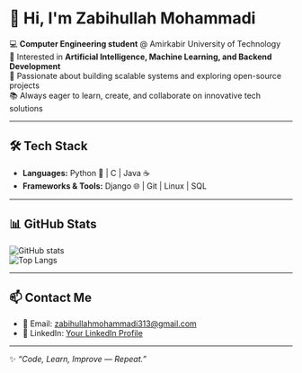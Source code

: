 # 👋 Hi, I'm Zabihullah Mohammadi  

💻 **Computer Engineering student** @ Amirkabir University of Technology  
🤖 Interested in **Artificial Intelligence, Machine Learning, and Backend Development**  
🚀 Passionate about building scalable systems and exploring open-source projects  
📚 Always eager to learn, create, and collaborate on innovative tech solutions  

---

## 🛠️ Tech Stack  
- **Languages:** Python 🐍 | C | Java ☕  
- **Frameworks & Tools:** Django 🌐 | Git | Linux | SQL  

---

## 📊 GitHub Stats  
![GitHub stats](https://github-readme-stats.vercel.app/api?username=YOUR_USERNAME&show_icons=true&theme=tokyonight)  
![Top Langs](https://github-readme-stats.vercel.app/api/top-langs/?username=YOUR_USERNAME&layout=compact&theme=tokyonight)  

---

## 📫 Contact Me  
- 📧 Email: [zabihullahmohammadi313@gmail.com](mailto:zabihullahmohammadi313@gmail.com)  
- 🔗 LinkedIn: [Your LinkedIn Profile]([https://www.linkedin.com/in/YOUR_LINKEDIN](https://www.linkedin.com/in/zabihullah-mohammadi-97910737a?utm_source=share&utm_campaign=share_via&utm_content=profile&utm_medium=android_app))  

---
✨ *“Code, Learn, Improve — Repeat.”*  
